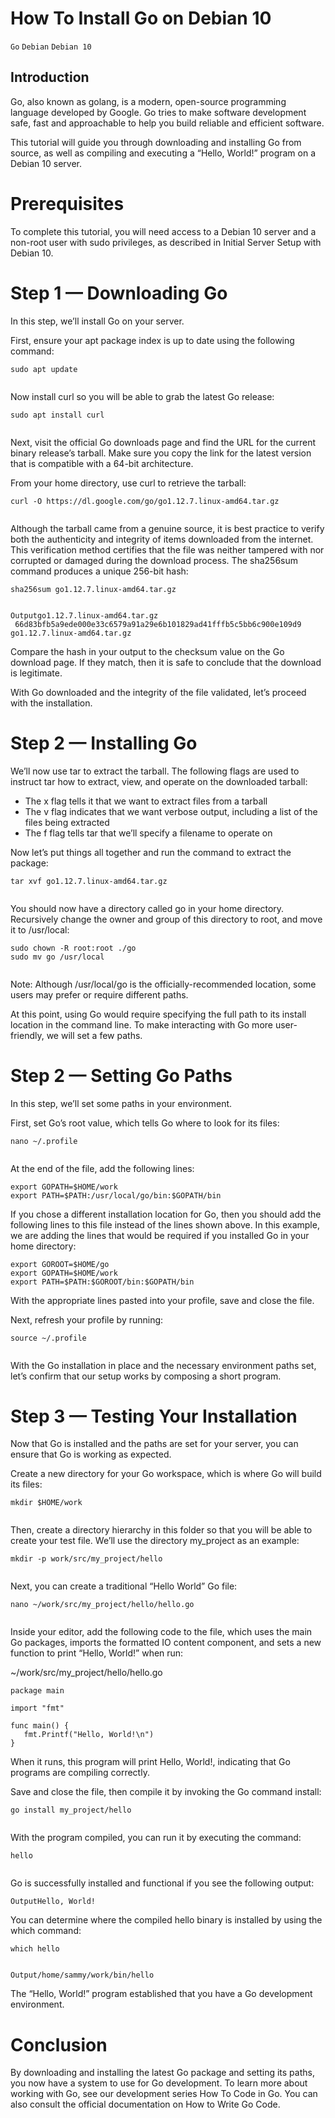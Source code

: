 # How To Install Go on Debian 10

```Go``` ```Debian``` ```Debian 10```

## Introduction


Go, also known as golang, is a modern, open-source programming language developed by Google. Go tries to make software development safe, fast and approachable to help you build reliable and efficient software.


This tutorial will guide you through downloading and installing Go from source, as well as compiling and executing a “Hello, World!” program on a Debian 10 server.


# Prerequisites


To complete this tutorial, you will need access to a Debian 10 server and a non-root user with sudo privileges, as described in Initial Server Setup with Debian 10.


# Step 1 — Downloading Go


In this step, we’ll install Go on your server.


First, ensure your apt package index is up to date using the following command:


```
sudo apt update


```


Now install curl so you will be able to grab the latest Go release:


```
sudo apt install curl


```


Next, visit the official Go downloads page and find the URL for the current binary release’s tarball. Make sure you copy the link for the latest version that is compatible with a 64-bit architecture.


From your home directory, use curl to retrieve the tarball:


```
curl -O https://dl.google.com/go/go1.12.7.linux-amd64.tar.gz


```


Although the tarball came from a genuine source, it is best practice to verify both the authenticity and integrity of items downloaded from the internet. This verification method certifies that the file was neither tampered with nor corrupted or damaged during the download process. The sha256sum command produces a unique 256-bit hash:


```
sha256sum go1.12.7.linux-amd64.tar.gz


```


```
Outputgo1.12.7.linux-amd64.tar.gz
 66d83bfb5a9ede000e33c6579a91a29e6b101829ad41fffb5c5bb6c900e109d9   go1.12.7.linux-amd64.tar.gz

```


Compare the hash in your output to the checksum value on the Go download page. If they match, then it is safe to conclude that the download is legitimate.


With Go downloaded and the integrity of the file validated, let’s proceed with the installation.


# Step 2 — Installing Go


We’ll now use tar to extract the tarball. The following flags are used to instruct tar how to extract, view, and operate on the downloaded tarball:


- The x flag tells it that we want to extract files from a tarball
- The v flag indicates that we want verbose output, including a list of the files being extracted
- The f flag tells tar that we’ll specify a filename to operate on

Now let’s put things all together and run the command to extract the package:


```
tar xvf go1.12.7.linux-amd64.tar.gz


```


You should now have a directory called go in your home directory. Recursively change the owner and group of this directory to root, and move it to /usr/local:


```
sudo chown -R root:root ./go
sudo mv go /usr/local


```



Note: Although /usr/local/go is the officially-recommended location, some users may prefer or require different paths.

At this point, using Go would require specifying the full path to its install location in the command line. To make interacting with Go more user-friendly, we will set a few paths.


# Step 2 — Setting Go Paths


In this step, we’ll set some paths in your environment.


First, set Go’s root value, which tells Go where to look for its files:


```
nano ~/.profile


```


At the end of the file, add the following lines:


```
export GOPATH=$HOME/work
export PATH=$PATH:/usr/local/go/bin:$GOPATH/bin

```


If you chose a different installation location for Go, then you should add the following lines to this file instead of the lines shown above. In this example, we are adding the lines that would be required if you installed Go in your home directory:


```
export GOROOT=$HOME/go
export GOPATH=$HOME/work
export PATH=$PATH:$GOROOT/bin:$GOPATH/bin

```


With the appropriate lines pasted into your profile, save and close the file.


Next, refresh your profile by running:


```
source ~/.profile


```


With the Go installation in place and the necessary environment paths set, let’s confirm that our setup works by composing a short program.


# Step 3 — Testing Your Installation


Now that Go is installed and the paths are set for your server, you can ensure that Go is working as expected.


Create a new directory for your Go workspace, which is where Go will build its files:


```
mkdir $HOME/work


```


Then, create a directory hierarchy in this folder so that you will be able to create your test file. We’ll use the directory my_project as an example:


```
mkdir -p work/src/my_project/hello


```


Next, you can create a traditional “Hello World” Go file:


```
nano ~/work/src/my_project/hello/hello.go


```


Inside your editor, add the following code to the file, which uses the main Go packages, imports the formatted IO content component, and sets a new function to print “Hello, World!” when run:


~/work/src/my_project/hello/hello.go
```
package main

import "fmt"

func main() {
   fmt.Printf("Hello, World!\n")
}

```


When it runs, this program will print Hello, World!, indicating that Go programs are compiling correctly.


Save and close the file, then compile it by invoking the Go command install:


```
go install my_project/hello


```


With the program compiled, you can run it by executing the command:


```
hello


```


Go is successfully installed and functional if you see the following output:


```
OutputHello, World!

```


You can determine where the compiled hello binary is installed by using the which command:


```
which hello


```


```
Output/home/sammy/work/bin/hello

```


The “Hello, World!” program established that you have a Go development environment.


# Conclusion


By downloading and installing the latest Go package and setting its paths, you now have a system to use for Go development. To learn more about working with Go, see our development series How To Code in Go. You can also consult the official documentation on How to Write Go Code.


